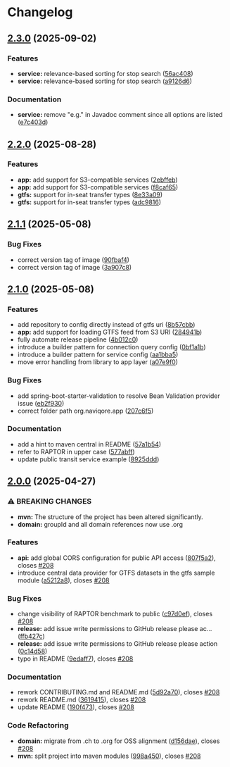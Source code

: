 # Changelog

## [2.3.0](https://github.com/naviqore/public-transit-service/compare/v2.2.0...v2.3.0) (2025-09-02)


### Features

* **service:** relevance-based sorting for stop search ([56ac408](https://github.com/naviqore/public-transit-service/commit/56ac40892c6d77d3a760d63f44da5df95c758226))
* **service:** relevance-based sorting for stop search ([a9126d6](https://github.com/naviqore/public-transit-service/commit/a9126d60dfd206b14670d52e4134bccc543e5505))


### Documentation

* **service:** remove "e.g." in Javadoc comment since all options are listed ([e7c403d](https://github.com/naviqore/public-transit-service/commit/e7c403d9a8f9063fda04485f7cb483b737da4798))

## [2.2.0](https://github.com/naviqore/public-transit-service/compare/v2.1.1...v2.2.0) (2025-08-28)


### Features

* **app:** add support for S3-compatible services ([2ebffeb](https://github.com/naviqore/public-transit-service/commit/2ebffeb70c9c99ada83b6e495d110c1b765f2500))
* **app:** add support for S3-compatible services ([f8caf65](https://github.com/naviqore/public-transit-service/commit/f8caf6562fea44db752edaf91f00ce6fb6986928))
* **gtfs:** support for in-seat transfer types ([8e33a09](https://github.com/naviqore/public-transit-service/commit/8e33a096851fa8558c08b3ef7cd6d7faf4305a69))
* **gtfs:** support for in-seat transfer types ([adc9816](https://github.com/naviqore/public-transit-service/commit/adc98165c20cceb420acda009e72508c8924b520))

## [2.1.1](https://github.com/naviqore/public-transit-service/compare/v2.1.0...v2.1.1) (2025-05-08)


### Bug Fixes

* correct version tag of image ([90fbaf4](https://github.com/naviqore/public-transit-service/commit/90fbaf4224cd33fe8341e6ac34c2e6aff13a423b))
* correct version tag of image ([3a907c8](https://github.com/naviqore/public-transit-service/commit/3a907c8f50640beaaa9b3c69356002859309c85c))

## [2.1.0](https://github.com/naviqore/public-transit-service/compare/v2.0.0...v2.1.0) (2025-05-08)


### Features

* add repository to config directly instead of gtfs uri ([8b57cbb](https://github.com/naviqore/public-transit-service/commit/8b57cbbdd39cccb3045a1fa088916e3a22a22881))
* **app:** add support for loading GTFS feed from S3 URI ([284941b](https://github.com/naviqore/public-transit-service/commit/284941b7d26b3d632d6fd2c68bffefba15404139))
* fully automate release pipeline ([4b012c0](https://github.com/naviqore/public-transit-service/commit/4b012c042b84f7255a6db7c2fe61b587fe9f6037))
* introduce a builder pattern for connection query config ([0bf1a1b](https://github.com/naviqore/public-transit-service/commit/0bf1a1b9452a368c2777660575dd1da7a5c8f9e2))
* introduce a builder pattern for service config ([aa1bba5](https://github.com/naviqore/public-transit-service/commit/aa1bba5755994a9a558620b31f980701dd125774))
* move error handling from library to app layer ([a07e9f0](https://github.com/naviqore/public-transit-service/commit/a07e9f0bb3c068085efd0ac6fbb08686751ef843))


### Bug Fixes

* add spring-boot-starter-validation to resolve Bean Validation provider issue ([eb2f930](https://github.com/naviqore/public-transit-service/commit/eb2f930f63000129b498c60a22f70257c1853866))
* correct folder path org.naviqore.app ([207c6f5](https://github.com/naviqore/public-transit-service/commit/207c6f587f474d8f823a2755851d092a53fe9433))


### Documentation

* add a hint to maven central in README ([57a1b54](https://github.com/naviqore/public-transit-service/commit/57a1b543c0cbb9572cf3abb39b38754cb9c95fe4))
* refer to RAPTOR in upper case ([577abff](https://github.com/naviqore/public-transit-service/commit/577abff53bac8e9fa7ba4483177b01f1cc2c2ddf))
* update public transit service example ([8925ddd](https://github.com/naviqore/public-transit-service/commit/8925dddf630f078a777c6787dbd160d16597bdef))

## [2.0.0](https://github.com/naviqore/public-transit-service/compare/v1.2.0...v2.0.0) (2025-04-27)


### ⚠ BREAKING CHANGES

* **mvn:** The structure of the project has been altered significantly.
* **domain:** groupId and all domain references now use .org

### Features

* **api:** add global CORS configuration for public API access ([807f5a2](https://github.com/naviqore/public-transit-service/commit/807f5a2a14769b0091cb53c40ef831d56c7f583c)), closes [#208](https://github.com/naviqore/public-transit-service/issues/208)
* introduce central data provider for GTFS datasets in the gtfs sample module ([a5212a8](https://github.com/naviqore/public-transit-service/commit/a5212a8fd3098801545e844121e3bd5d56a7bb48)), closes [#208](https://github.com/naviqore/public-transit-service/issues/208)


### Bug Fixes

* change visibility of RAPTOR benchmark to public ([c97d0ef](https://github.com/naviqore/public-transit-service/commit/c97d0ef2312e56dea2dcf26b72b4d977b3631a0e)), closes [#208](https://github.com/naviqore/public-transit-service/issues/208)
* **release:** add issue write permissions to GitHub release please ac… ([ffb427c](https://github.com/naviqore/public-transit-service/commit/ffb427c0fd09f5d4bee2e9516bc3b09724dab28a))
* **release:** add issue write permissions to GitHub release please action ([0c14d58](https://github.com/naviqore/public-transit-service/commit/0c14d5841e0876e92477cfb4f0eaa938ea13f970))
* typo in README ([9edaff7](https://github.com/naviqore/public-transit-service/commit/9edaff753854ef33298ebd3ea0d1706b428602c0)), closes [#208](https://github.com/naviqore/public-transit-service/issues/208)


### Documentation

* rework CONTRIBUTING.md and README.md ([5d92a70](https://github.com/naviqore/public-transit-service/commit/5d92a70e17dc00c391bf1efc98b7b7738221e23d)), closes [#208](https://github.com/naviqore/public-transit-service/issues/208)
* rework README.md ([3619415](https://github.com/naviqore/public-transit-service/commit/36194151aadebeee98297738141ee29f809f2573)), closes [#208](https://github.com/naviqore/public-transit-service/issues/208)
* update README ([190f473](https://github.com/naviqore/public-transit-service/commit/190f4739f9110d62066b3bcb27b30235658c0f47)), closes [#208](https://github.com/naviqore/public-transit-service/issues/208)


### Code Refactoring

* **domain:** migrate from .ch to .org for OSS alignment ([d156dae](https://github.com/naviqore/public-transit-service/commit/d156daeaf84025de329b0ee13bf85a5b0a5d4409)), closes [#208](https://github.com/naviqore/public-transit-service/issues/208)
* **mvn:** split project into maven modules ([998a450](https://github.com/naviqore/public-transit-service/commit/998a45025cfa2442ddf88164337c89cd9f7c8b9d)), closes [#208](https://github.com/naviqore/public-transit-service/issues/208)
